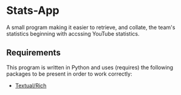 # Stats-App

A small program making it easier to retrieve, and collate, the team's statistics beginning with accssing YouTube statistics.

## Requirements
This program is written in Python and uses (requires) the following packages to be present in order to work correctly:

- [Textual/Rich](https://github.com/Textualize/textual)
